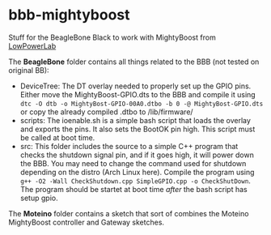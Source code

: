 bbb-mightyboost
===============

Stuff for the BeagleBone Black to work with MightyBoost from [LowPowerLab](http://lowpowerlab.com/)

The **BeagleBone** folder contains all things related to the BBB (not tested on original BB):
* DeviceTree: The DT overlay needed to properly set up the GPIO pins. Either move the MightyBoost-GPIO.dts to the BBB and compile it using ```dtc -O dtb -o MightyBost-GPIO-00A0.dtbo -b 0 -@ MightyBost-GPIO.dts``` or copy the already compiled .dtbo to /lib/firmware/
* scripts: The ioenable.sh is a simple bash script that loads the overlay and exports the pins. It also sets the BootOK pin high. This script must be called at boot time.
* src: This folder includes the source to a simple C++ program that checks the shutdown signal pin, and if it goes high, it will power down the BBB. You may need to change the command used for shutdown depending on the distro (Arch Linux here). Compile the program using ```g++ -O2 -Wall CheckShutdown.cpp SimpleGPIO.cpp -o CheckShutDown```. The program should be startet at boot time *after* the bash script has setup gpio.

The **Moteino** folder contains a sketch that sort of combines the Moteino MightyBoost controller and Gateway sketches.
